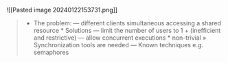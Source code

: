 ![[Pasted image 20240122153731.png]]
> * The problem: — different clients simultaneous accessing a shared resource * Solutions — limit the number of users to 1 + (inefficient and restrictive) — allow concurrent executions * non-trivial » Synchronization tools are needed — Known techniques e.g. semaphores